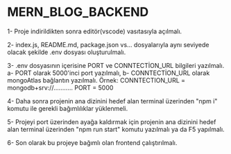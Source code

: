 ﻿# MERN_BLOG_BACKEND
1- Proje indirildikten sonra editör(vscode) vasıtasıyla açılmalı.

2- index.js, README.md, package.json vs... dosyalarıyla aynı seviyede olacak şekilde .env dosyası oluşturulmalı.

3- .env dosyasının içerisine PORT ve CONNTECTİON_URL bilgileri yazılmalı.
a- PORT olarak 5000'inci port yazılmalı,
b- CONNTECTİON_URL olarak mongoAtlas bağlantın yazılmalı.
Örnek:
CONNTECTION_URL = mongodb+srv://...........
PORT = 5000

4- Daha sonra projenin ana dizinini hedef alan terminal üzerinden "npm i" komutu ile gerekli bağımlılıklar yüklenmeli.

5- Projeyi port üzerinden ayağa kaldırmak için projenin ana dizinini hedef alan terminal üzerinden "npm run start" komutu yazılmalı ya da F5 yapılmalı.

6- Son olarak bu projeye bağımlı olan frontend çalıştırılmalı.
